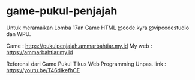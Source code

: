 # game-pukul-penjajah
Untuk meramaikan Lomba 17an Game HTML @code.kyra  @vipcodestudio dan WPU. 

Game : https://pukulpenjajah.ammarbahtiar.my.id
My web : https://ammarbahtiar.my.id

Referensi dari Game Pukul Tikus Web Programming Unpas.
link : https://youtu.be/T46dIkefhCE
